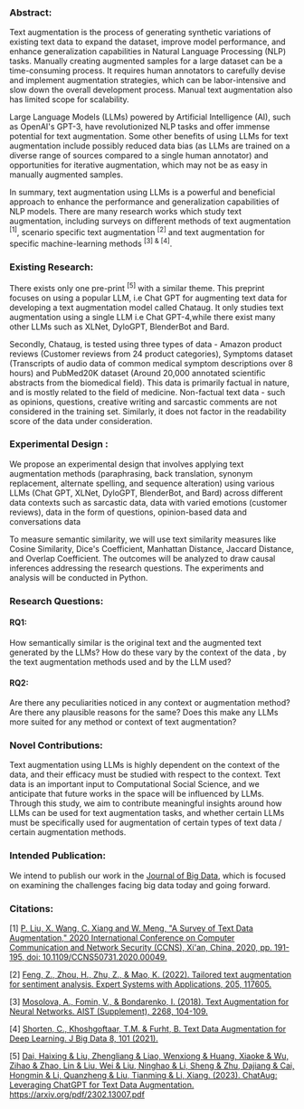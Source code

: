 
### Abstract:

Text augmentation is the process of generating synthetic variations of existing text data to expand the dataset, improve model performance, and enhance generalization capabilities in Natural Language Processing (NLP) tasks. Manually creating augmented samples for a large dataset can be a time-consuming process. It requires human annotators to carefully devise and implement augmentation strategies, which can be labor-intensive and slow down the overall development process. Manual text augmentation also has limited scope for scalability.

Large Language Models (LLMs) powered by Artificial Intelligence (AI), such as OpenAI's GPT-3, have revolutionized NLP tasks and offer immense potential for text augmentation. Some other benefits of using LLMs for text augmentation include possibly reduced data bias (as LLMs are trained on a diverse range of sources compared to a single human annotator) and opportunities for iterative augmentation, which may not be as easy in manually augmented samples.

In summary, text augmentation using LLMs is a powerful and beneficial approach to enhance the performance and generalization capabilities of NLP models. There are many research works which study text augmentation, including surveys on different methods of text augmentation <sup>[1]</sup>, scenario specific text augmentation <sup>[2]</sup> and text augmentation for specific machine-learning methods <sup>[3] & [4]</sup>. 

### Existing Research:

There exists only one pre-print  <sup>[5]</sup> with a similar theme. This preprint focuses on using a popular LLM, i.e Chat GPT for augmenting text data for developing a text augmentation model called Chataug. It only studies text augmentation using a single LLM i.e Chat GPT-4,while there exist many other LLMs such as XLNet, DyloGPT, BlenderBot and Bard.

Secondly, Chataug, is tested using three types of data - Amazon product reviews (Customer reviews from 24 product categories), Symptoms dataset (Transcripts of audio data of common medical symptom descriptions over 8 hours) and PubMed20K dataset (Around 20,000 annotated scientific abstracts from the biomedical field). This data is primarily factual in nature, and is mostly related to the field of medicine. Non-factual text data - such as opinions, questions, creative writing and sarcastic comments are not considered in the training set. Similarly, it does not factor in the readability score of the data under consideration.

### Experimental Design :

We propose an experimental design that involves applying text augmentation methods (paraphrasing, back translation, synonym replacement, alternate spelling, and sequence alteration) using various LLMs (Chat GPT, XLNet, DyloGPT, BlenderBot, and Bard) across different data contexts such as  sarcastic data, data with varied emotions (customer reviews), data in the form of questions, opinion-based data and conversations data 

To measure semantic similarity, we will use text similarity measures like Cosine Similarity, Dice's Coefficient, Manhattan Distance, Jaccard Distance, and Overlap Coefficient. The outcomes will be analyzed to draw causal inferences addressing the research questions. The experiments and analysis will be conducted in Python.

### Research Questions:

#### RQ1:
How semantically similar is the original text and the augmented text generated by the LLMs? How do these vary by the context of the data , by the text augmentation methods used and by the LLM used?

#### RQ2: 
Are there any peculiarities noticed in any context or augmentation method? Are there any plausible reasons for the same? Does this make any LLMs more suited for any method or context of text augmentation?

### Novel Contributions:

Text augmentation using LLMs is highly dependent on the context of the data, and their efficacy must be studied with respect to the context. Text data is an important input to Computational Social Science, and we anticipate that future works in the space will be influenced by LLMs. Through this study, we aim to contribute meaningful insights around how LLMs can be used for text augmentation tasks, and whether certain LLMs must be specifically used for augmentation of certain types of text data / certain augmentation methods.

### Intended Publication:

We intend to publish our work in the [Journal of Big Data](https://journalofbigdata.springeropen.com/about?gclid=Cj0KCQjwtO-kBhDIARIsAL6LoreoKKime2jQw6ywZ1qPJRIJDfSbK3nXOORzRwvp9r5b1YhR3NvAHnMaAr4qEALw_wcB), which is focused on examining the challenges facing big data today and going forward.

### Citations:

[1] [P. Liu, X. Wang, C. Xiang and W. Meng, "A Survey of Text Data Augmentation," 2020 International Conference on Computer Communication and Network Security (CCNS), Xi'an, China, 2020, pp. 191-195, doi: 10.1109/CCNS50731.2020.00049.
](https://ieeexplore.ieee.org/document/9240734/)

[2] [Feng, Z., Zhou, H., Zhu, Z., & Mao, K. (2022). Tailored text augmentation for sentiment analysis. Expert Systems with Applications, 205, 117605.](https://www.sciencedirect.com/science/article/pii/S0957417422009162?ref=pdf_download&fr=RR-2&rr=7e01722bcc6b18d0)

[3] [Mosolova, A., Fomin, V., & Bondarenko, I. (2018). Text Augmentation for Neural Networks. AIST (Supplement), 2268, 104-109.
](https://ceur-ws.org/Vol-2268/paper11.pdf)

[4] [Shorten, C., Khoshgoftaar, T.M. & Furht, B. Text Data Augmentation for Deep Learning. J Big Data 8, 101 (2021).](https://link.springer.com/article/10.1186/s40537-021-00492-0)

[5] [Dai, Haixing & Liu, Zhengliang & Liao, Wenxiong & Huang, Xiaoke & Wu, Zihao & Zhao, Lin & Liu, Wei & Liu, Ninghao & Li, Sheng & Zhu, Dajiang & Cai, Hongmin & Li, Quanzheng & Liu, Tianming & Li, Xiang. (2023). ChatAug: Leveraging ChatGPT for Text Data Augmentation. 
](https://arxiv.org/pdf/2302.13007.pdf)https://arxiv.org/pdf/2302.13007.pdf
